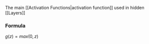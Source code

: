 The main [[Activation Functions|activation function]] used in hidden [[Layers]]
### Formula
$g(z)=max(0,z)$